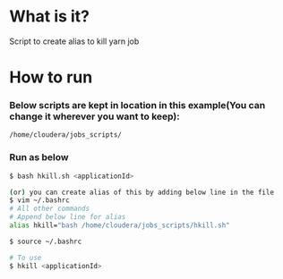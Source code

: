 # What is it?
Script to create alias to kill yarn job

# How to run
### Below scripts are kept in location in this example(You can change it wherever you want to keep):
    /home/cloudera/jobs_scripts/

### Run as below 
```sh
$ bash hkill.sh <applicationId>

(or) you can create alias of this by adding below line in the file
$ vim ~/.bashrc
# All other commands 
# Append below line for alias 
alias hkill="bash /home/cloudera/jobs_scripts/hkill.sh"

$ source ~/.bashrc

# To use
$ hkill <applicationId>
```
